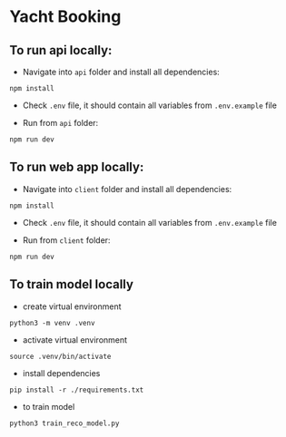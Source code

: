 # Yacht Booking

## To run api locally:

- Navigate into `api` folder and install all dependencies:

```
npm install
```

- Check `.env` file, it should contain all variables from `.env.example` file

- Run from `api` folder:

```
npm run dev
```

## To run web app locally:

- Navigate into `client` folder and install all dependencies:

```
npm install
```

- Check `.env` file, it should contain all variables from `.env.example` file

- Run from `client` folder:

```
npm run dev
```

## To train model locally

- create virtual environment

```
python3 -m venv .venv
```

- activate virtual environment

```
source .venv/bin/activate
```

- install dependencies

```
pip install -r ./requirements.txt
```

- to train model 

```
python3 train_reco_model.py
```